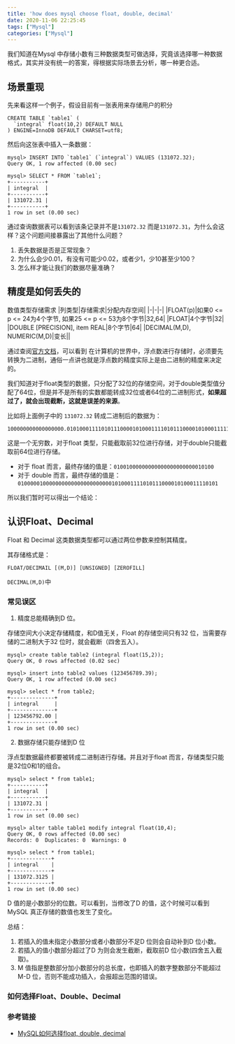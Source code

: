 ```yaml
---
title: 'how does mysql choose float, double, decimal'
date: 2020-11-06 22:25:45
tags: ["Mysql"]
categories: ["Mysql"]
---
```


我们知道在Mysql 中存储小数有三种数据类型可做选择，究竟该选择哪一种数据格式，其实并没有统一的答案，得根据实际场景去分析，哪一种更合适。

<!-- more -->

## 场景重现

先来看这样一个例子，假设目前有一张表用来存储用户的积分

```
CREATE TABLE `table1` (
  `integral` float(10,2) DEFAULT NULL
) ENGINE=InnoDB DEFAULT CHARSET=utf8;
```

然后向这张表中插入一条数据：

```
mysql> INSERT INTO `table1` (`integral`) VALUES (131072.32);
Query OK, 1 row affected (0.00 sec)

mysql> SELECT * FROM `table1`;
+-----------+
| integral  |
+-----------+
| 131072.31 |
+-----------+
1 row in set (0.00 sec)
```
通过查询数据表可以看到该条记录并不是`131072.32` 而是`131072.31`，为什么会这样？这个问题间接暴露出了其他什么问题？
1. 丢失数据是否是正常现象？
2. 为什么会少0.01，有没有可能少0.02，或者少1，少10甚至少100？
3. 怎么样才能让我们的数据尽量准确？

## 精度是如何丢失的

数值类型存储需求
|列类型|存储需求|分配内存空间|
|-|-|-|
|FLOAT(p)|如果0 <= p <= 24为4个字节, 如果25 <= p <= 53为8个字节|32,64|
|FLOAT|4个字节|32|
|DOUBLE [PRECISION], item REAL|8个字节|64|
|DECIMAL(M,D), NUMERIC(M,D)|变长||

通过查阅[官方文档](https://www.mysqlzh.com/doc/106/276.html)，可以看到
在计算机的世界中，浮点数进行存储时，必须要先转换为二进制，通俗一点讲也就是浮点数的精度实际上是由二进制的精度来决定的。

我们知道对于float类型的数据，只分配了32位的存储空间，对于double类型值分配了64位，但是并不是所有的实数都能转成32位或者64位的二进制形式，**如果超过了，就会出现截断，这就是误差的来源**。

比如将上面例子中的 `131072.32` 转成二进制后的数据为：

```
100000000000000000.0101000111101011100001010001111010111000010100011111…
```

这是一个无穷数，对于float 类型，只能截取前32位进行存储，对于double只能截取前64位进行存储。

* 对于 float 而言，最终存储的值是：`01001000000000000000000000010100`
* 对于 double 而言，最终存储的值是：`0100000100000000000000000000001010001111010111000010100011110101`

所以我们暂时可以得出一个结论：

## 认识Float、Decimal

Float 和 Decimal 这类数据类型都可以通过两位参数来控制其精度。

其存储格式是：
```
FLOAT/DECIMAIL [(M,D)] [UNSIGNED] [ZEROFILL]
```
`DECIMAL(M,D)`中

### 常见误区
1. 精度总能精确到D 位。

存储空间大小决定存储精度，和D值无关，Float 的存储空间只有32 位，当需要存储的二进制大于32 位时，就会截断（四舍五入）。
```
mysql> create table table2 (integral float(15,2));
Query OK, 0 rows affected (0.02 sec)

mysql> insert into table2 values (123456789.39);
Query OK, 1 row affected (0.00 sec)

mysql> select * from table2;
+--------------+
| integral     |
+--------------+
| 123456792.00 |
+--------------+
1 row in set (0.00 sec)
```

2. 数据存储只能存储到D 位

浮点型数据最终都要被转成二进制进行存储。并且对于float 而言，存储类型只能是32位0和1的组合。
```
mysql> select * from table1;
+-----------+
| integral  |
+-----------+
| 131072.31 |
+-----------+
1 row in set (0.00 sec)

mysql> alter table table1 modify integral float(10,4);
Query OK, 0 rows affected (0.00 sec)
Records: 0  Duplicates: 0  Warnings: 0

mysql> select * from table1;
+-------------+
| integral    |
+-------------+
| 131072.3125 |
+-------------+
1 row in set (0.00 sec)
```
D 值的是小数部分的位数。可以看到，当修改了D 的值，这个时候可以看到MySQL 真正存储的数值也发生了变化。

总结：
1. 若插入的值未指定小数部分或者小数部分不足D 位则会自动补到D 位小数。
2. 若插入的值小数部分超过了D 为则会发生截断，截取前D 位小数(四舍五入截取)。
3. M 值指是整数部分加小数部分的总长度，也即插入的数字整数部分不能超过M-D 位，否则不能成功插入，会报超出范围的错误。

### 如何选择Float、Double、Decimal

### 参考链接
* [MySQL如何选择float, double, decimal](http://blog.leanote.com/post/weibo-007/mysql_float_double_decimal)